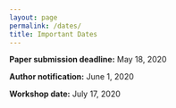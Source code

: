 ```yaml
---
layout: page
permalink: /dates/
title: Important Dates
---
```


**Paper submission deadline:**  May 18, 2020

**Author notification:**   June 1, 2020

**Workshop date:** July 17, 2020
